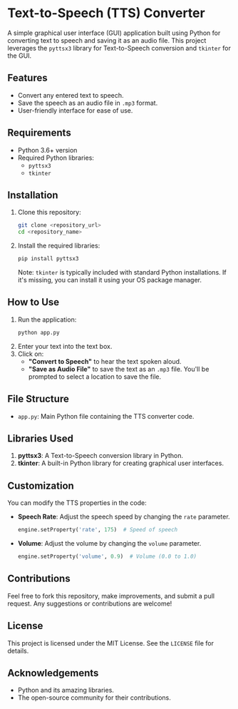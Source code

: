 # Text-to-Speech (TTS) Converter

A simple graphical user interface (GUI) application built using Python for converting text to speech and saving it as an audio file. This project leverages the `pyttsx3` library for Text-to-Speech conversion and `tkinter` for the GUI.

## Features
- Convert any entered text to speech.
- Save the speech as an audio file in `.mp3` format.
- User-friendly interface for ease of use.

## Requirements
- Python 3.6+ version
- Required Python libraries:
  - `pyttsx3`
  - `tkinter`

## Installation
1. Clone this repository:
   ```bash
   git clone <repository_url>
   cd <repository_name>
   ```
2. Install the required libraries:
   ```bash
   pip install pyttsx3
   ```
   Note: `tkinter` is typically included with standard Python installations. If it's missing, you can install it using your OS package manager.

## How to Use
1. Run the application:
   ```bash
   python app.py
   ```
2. Enter your text into the text box.
3. Click on:
   - **"Convert to Speech"** to hear the text spoken aloud.
   - **"Save as Audio File"** to save the text as an `.mp3` file. You'll be prompted to select a location to save the file.

## File Structure
- `app.py`: Main Python file containing the TTS converter code.

## Libraries Used
1. **pyttsx3**: A Text-to-Speech conversion library in Python.
2. **tkinter**: A built-in Python library for creating graphical user interfaces.

## Customization
You can modify the TTS properties in the code:
- **Speech Rate**: Adjust the speech speed by changing the `rate` parameter.
  ```python
  engine.setProperty('rate', 175)  # Speed of speech
  ```
- **Volume**: Adjust the volume by changing the `volume` parameter.
  ```python
  engine.setProperty('volume', 0.9)  # Volume (0.0 to 1.0)
  ```


## Contributions
Feel free to fork this repository, make improvements, and submit a pull request. Any suggestions or contributions are welcome!

## License
This project is licensed under the MIT License. See the `LICENSE` file for details.

## Acknowledgements
- Python and its amazing libraries.
- The open-source community for their contributions.


